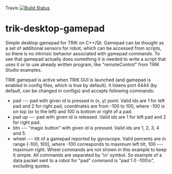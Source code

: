 Travis [![Build Status](https://travis-ci.org/trikset/trik-desktop-gamepad.svg?branch=master)](https://travis-ci.org/trikset/trik-desktop-gamepad)
# trik-desktop-gamepad

Simple desktop gamepad for TRIK on C++/Qt.
Gamepad can be thought as a set of additional sensors for robot, which can be accessed from scripts, so there is no
intrinsic behavior associated with gamepad commands. To see that gamepad actually does something it is needed
to write a script that uses it or to use already written program, like "remoteControl" from TRIK Studio examples.

TRIK gamepad is active when TRIK GUI is launched (and gamepad is enabled in config files, which is true by default).
It listens port 4444 (by default, can be changed in configs) and accepts following commands:
* pad <id> <x> <y>  --- pad with given id is pressed in (x, y) point. Valid ids are 1 for left pad and 2 for right
      pad, coordinates are from -100 to 100, where -100 is on top (or to the left) and 100 is bottom or right
      of a pad.
* pad <id> up  --- pad with given id is released. Valid ids are 1 for left pad and 2 for right pad.
* btn <id>  --- "magic button" with given id is pressed. Valid ids are 1, 2, 3, 4 and 5.
* wheel <percent>  --- tilt of a gamepad reported by gyroscope. Valid percents are in range [-100, 100], where -100
      corresponds to maximum left tilt, 100 --- maximum right. Wheel commands are not shown in this example to keep
      it simple.
All commands are separated by '\n' symbol. So example of a data packet sent to a robot for "pad" command is
"pad 1 0 -100\n", excluding quotes.
